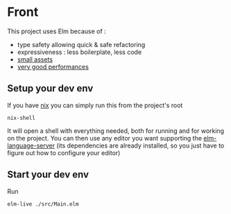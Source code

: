# Front

This project uses Elm because of :
- type safety allowing quick & safe refactoring
- expressiveness : less boilerplate, less code
- [small assets](https://github.com/err0r500/nix)
- [very good performances](https://medium.com/dailyjs/a-realworld-comparison-of-front-end-frameworks-2020-4e50655fe4c1)

## Setup your dev env

If you have [nix](https://nixos.org/) you can simply run this from the project's root
```
nix-shell
```

It will open a shell with everything needed, both for running and for working on the project.
You can then use any editor you want supporting the [elm-language-server](https://github.com/elm-tooling/elm-language-server) (its dependencies are already installed, so you just have to figure out how to configure your editor)

## Start your dev env
Run 

```
elm-live ./src/Main.elm
```

